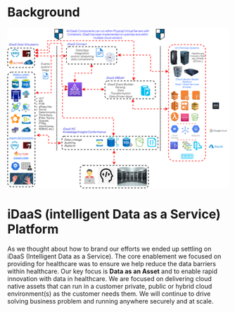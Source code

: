 # Background

![Cloud Agnostic](/images/iDaaS-Platform/Implementations/Implementations-Gen-CloudAgnostic.png)

# iDaaS (intelligent Data as a Service) Platform
As we thought about how to brand our efforts we ended up settling on iDaaS (Intelligent Data as a Service). The core enablement
we focused on providing for healthcare was to ensure we help reduce the data barriers within healthcare. Our key focus is
<b> Data as an Asset</b> and to enable rapid innovation with data in healthcare. We are focused on delivering cloud native assets
that can run in a customer private, public or hybrid cloud environment(s) as the customer needs them. We will continue to
drive solving business problem and running anywhere securely and at scale.
